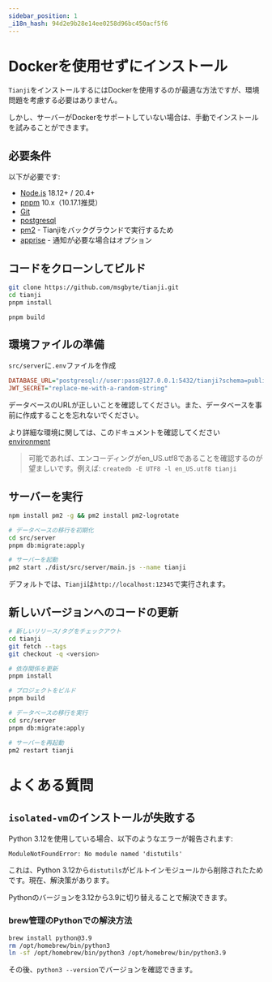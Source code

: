```yaml
---
sidebar_position: 1
_i18n_hash: 94d2e9b28e14ee0258d96bc450acf5f6
---
```

# Dockerを使用せずにインストール

`Tianji`をインストールするにはDockerを使用するのが最適な方法ですが、環境問題を考慮する必要はありません。

しかし、サーバーがDockerをサポートしていない場合は、手動でインストールを試みることができます。

## 必要条件

以下が必要です:

- [Node.js](https://nodejs.org/en/download/) 18.12+ / 20.4+
- [pnpm](https://pnpm.io/) 10.x（10.17.1推奨）
- [Git](https://git-scm.com/downloads)
- [postgresql](https://www.postgresql.org/)
- [pm2](https://pm2.keymetrics.io/) - Tianjiをバックグラウンドで実行するため
- [apprise](https://github.com/caronc/apprise) - 通知が必要な場合はオプション

## コードをクローンしてビルド

```bash
git clone https://github.com/msgbyte/tianji.git
cd tianji
pnpm install

pnpm build
```

## 環境ファイルの準備

`src/server`に`.env`ファイルを作成

```ini
DATABASE_URL="postgresql://user:pass@127.0.0.1:5432/tianji?schema=public"
JWT_SECRET="replace-me-with-a-random-string"
```

データベースのURLが正しいことを確認してください。また、データベースを事前に作成することを忘れないでください。

より詳細な環境に関しては、このドキュメントを確認してください [environment](./environment.md)

> 可能であれば、エンコーディングがen_US.utf8であることを確認するのが望ましいです。例えば: `createdb -E UTF8 -l en_US.utf8 tianji`

## サーバーを実行

```bash
npm install pm2 -g && pm2 install pm2-logrotate

# データベースの移行を初期化
cd src/server
pnpm db:migrate:apply

# サーバーを起動
pm2 start ./dist/src/server/main.js --name tianji
```

デフォルトでは、`Tianji`は`http://localhost:12345`で実行されます。

## 新しいバージョンへのコードの更新

```bash
# 新しいリリース/タグをチェックアウト
cd tianji
git fetch --tags
git checkout -q <version>

# 依存関係を更新
pnpm install

# プロジェクトをビルド
pnpm build

# データベースの移行を実行
cd src/server
pnpm db:migrate:apply

# サーバーを再起動
pm2 restart tianji
```

# よくある質問

## `isolated-vm`のインストールが失敗する

Python 3.12を使用している場合、以下のようなエラーが報告されます:

```
ModuleNotFoundError: No module named 'distutils'
```

これは、Python 3.12から`distutils`がビルトインモジュールから削除されたためです。現在、解決策があります。

Pythonのバージョンを3.12から3.9に切り替えることで解決できます。

### brew管理のPythonでの解決方法

```bash
brew install python@3.9
rm /opt/homebrew/bin/python3
ln -sf /opt/homebrew/bin/python3 /opt/homebrew/bin/python3.9
```

その後、`python3 --version`でバージョンを確認できます。
